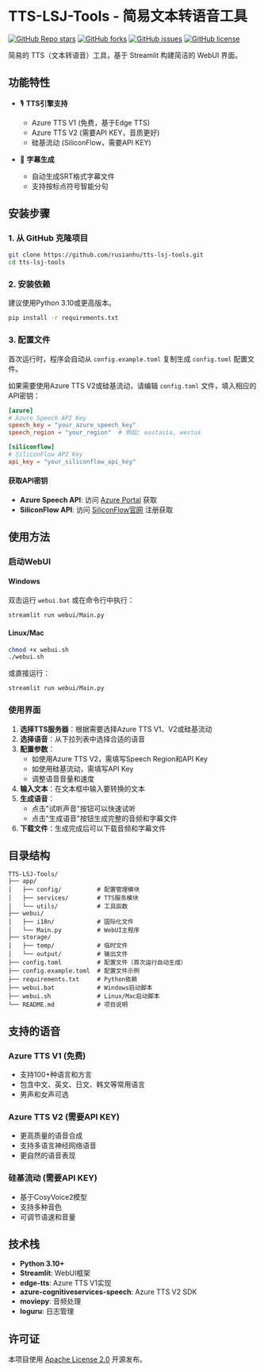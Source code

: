 # TTS-LSJ-Tools - 简易文本转语音工具

[![GitHub Repo stars](https://img.shields.io/github/stars/rusianhu/tts-lsj-tools?style=flat-square)](https://github.com/rusianhu/tts-lsj-tools/stargazers)
[![GitHub forks](https://img.shields.io/github/forks/rusianhu/tts-lsj-tools?style=flat-square)](https://github.com/rusianhu/tts-lsj-tools/network/members)
[![GitHub issues](https://img.shields.io/github/issues/rusianhu/tts-lsj-tools?style=flat-square)](https://github.com/rusianhu/tts-lsj-tools/issues)
[![GitHub license](https://img.shields.io/github/license/rusianhu/tts-lsj-tools?style=flat-square)](LICENSE)

简易的 TTS（文本转语音）工具，基于 Streamlit 构建简洁的 WebUI 界面。

## 功能特性

- 🎙️ **TTS引擎支持**
  - Azure TTS V1 (免费，基于Edge TTS)
  - Azure TTS V2 (需要API KEY，音质更好)
  - 硅基流动 (SiliconFlow，需要API KEY)

- 📝 **字幕生成**
  - 自动生成SRT格式字幕文件
  - 支持按标点符号智能分句

## 安装步骤

### 1. 从 GitHub 克隆项目

```bash
git clone https://github.com/rusianhu/tts-lsj-tools.git
cd tts-lsj-tools
```

### 2. 安装依赖

建议使用Python 3.10或更高版本。

```bash
pip install -r requirements.txt
```

### 3. 配置文件

首次运行时，程序会自动从 `config.example.toml` 复制生成 `config.toml` 配置文件。

如果需要使用Azure TTS V2或硅基流动，请编辑 `config.toml` 文件，填入相应的API密钥：

```toml
[azure]
# Azure Speech API Key
speech_key = "your_azure_speech_key"
speech_region = "your_region"  # 例如: eastasia, westus

[siliconflow]
# SiliconFlow API Key
api_key = "your_siliconflow_api_key"
```

#### 获取API密钥

- **Azure Speech API**: 访问 [Azure Portal](https://portal.azure.com/#view/Microsoft_Azure_ProjectOxford/CognitiveServicesHub/~/SpeechServices) 获取
- **SiliconFlow API**: 访问 [SiliconFlow官网](https://siliconflow.cn) 注册获取

## 使用方法

### 启动WebUI

#### Windows

双击运行 `webui.bat` 或在命令行中执行：

```bash
streamlit run webui/Main.py
```

#### Linux/Mac

```bash
chmod +x webui.sh
./webui.sh
```

或直接运行：

```bash
streamlit run webui/Main.py
```

### 使用界面

1. **选择TTS服务器**：根据需要选择Azure TTS V1、V2或硅基流动
2. **选择语音**：从下拉列表中选择合适的语音
3. **配置参数**：
   - 如使用Azure TTS V2，需填写Speech Region和API Key
   - 如使用硅基流动，需填写API Key
   - 调整语音音量和速度
4. **输入文本**：在文本框中输入要转换的文本
5. **生成语音**：
   - 点击"试听声音"按钮可以快速试听
   - 点击"生成语音"按钮生成完整的音频和字幕文件
6. **下载文件**：生成完成后可以下载音频和字幕文件

## 目录结构

```
TTS-LSJ-Tools/
├── app/
│   ├── config/          # 配置管理模块
│   ├── services/        # TTS服务模块
│   └── utils/           # 工具函数
├── webui/
│   ├── i18n/            # 国际化文件
│   └── Main.py          # WebUI主程序
├── storage/
│   ├── temp/            # 临时文件
│   └── output/          # 输出文件
├── config.toml          # 配置文件（首次运行自动生成）
├── config.example.toml  # 配置文件示例
├── requirements.txt     # Python依赖
├── webui.bat            # Windows启动脚本
├── webui.sh             # Linux/Mac启动脚本
└── README.md            # 项目说明
```

## 支持的语音

### Azure TTS V1 (免费)
- 支持100+种语言和方言
- 包含中文、英文、日文、韩文等常用语言
- 男声和女声可选

### Azure TTS V2 (需要API KEY)
- 更高质量的语音合成
- 支持多语言神经网络语音
- 更自然的语音表现

### 硅基流动 (需要API KEY)
- 基于CosyVoice2模型
- 支持多种音色
- 可调节语速和音量

## 技术栈

- **Python 3.10+**
- **Streamlit**: WebUI框架
- **edge-tts**: Azure TTS V1实现
- **azure-cognitiveservices-speech**: Azure TTS V2 SDK
- **moviepy**: 音频处理
- **loguru**: 日志管理

## 许可证

本项目使用 [Apache License 2.0](LICENSE) 开源发布。
